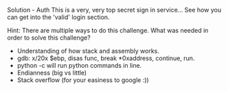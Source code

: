 Solution - Auth 
This is a very, very top secret sign in service... See how you can get into the 'valid' login section.

Hint: There are multiple ways to do this challenge. What was needed in order to solve this challenge?

- Understanding of how stack and assembly works. 
- gdb: x/20x $ebp, disas func, break *0xaddress, continue, run. 
- python -c will run python commands in line. 
- Endianness (big vs little) 
- Stack overflow (for your easiness to google :)) 
